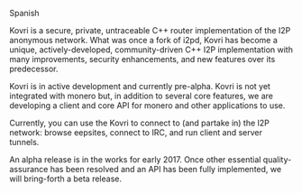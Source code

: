 Spanish

Kovri is a secure, private, untraceable C++ router implementation of the I2P anonymous network. What was once a fork of i2pd, Kovri has become a unique, actively-developed, community-driven C++ I2P implementation with many improvements, security enhancements, and new features over its predecessor.

Kovri is in active development and currently pre-alpha. Kovri is not yet integrated with monero but, in addition to several core features, we are developing a client and core API for monero and other applications to use.

Currently, you can use the Kovri to connect to (and partake in) the I2P network: browse eepsites, connect to IRC, and run client and server tunnels.

An alpha release is in the works for early 2017. Once other essential quality-assurance has been resolved and an API has been fully implemented, we will bring-forth a beta release.
